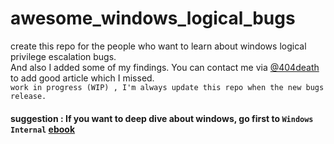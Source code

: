 # awesome_windows_logical_bugs
create this repo for the people who want to learn about windows logical privilege escalation bugs. <br>And also I added some of my findings. You can contact me via [@404death](https://twitter.com/404death) to add good article which I missed. <br> 
`work in progress (WIP) , I'm always update this repo when the new bugs release.`
<br>
#### suggestion : If you want to deep dive about windows, go first to `Windows Internal` [ebook](https://www.microsoftpressstore.com/store/windows-internals-part-1-system-architecture-processes-9780735684188)
